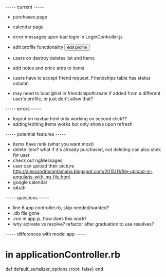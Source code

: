 ----- current -----
+ purchases page
+ calendar page

+ error messages upon bad login in LoginController.js
+ edit profile functionality
  <button>edit profile</button>
+ users on destroy deletes list and items
+ add notes and price attrs to items
+ users have to accept friend request. Friendships table has status column
+ may need to load @list in friendships#create if added from a different user's profile, or just don't allow that?


----- errors -----
+ logout on navbar.html only working on second click??
+ adding/editing items works but only shows upon refresh


----- potential features -----
+ items have rank (what you want most)
+ delete item? what if it's already purchased, not deleting can also stink for user
+ check out ngMessages
+ user can upload their picture
  http://alessandrosantamaria.blogspot.com/2015/11/file-upload-in-angularjs-with-ng-file.html
+ google calendar
+ oAuth


----- questions -----
+ line 6 app controller.rb, skip needed/wanted?
+ .db file gone
+ .run in app.js, how does this work?
+ why activate vs resolve?
  refactor after graduation to use resolves?


----- differences with model app -----
# in applicationController.rb  
  def default_serializer_options
    {root: false}
  end 